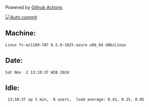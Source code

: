 Powered by [Github Actions](https://github.com/features/actions)

[![Auto commit](https://github.com/hiage/workstation/workflows/Auto%20commit/badge.svg)](https://github.com/hiage/workstation/actions?query=workflow%3A%22Auto+commit%22)

## Machine:
```
Linux fv-az1109-787 6.5.0-1025-azure x86_64 GNU/Linux
```
## Date:
```
Sat Nov  2 13:10:37 WIB 2024
```
## Idle:
```
 13:10:37 up 3 min,  0 users,  load average: 0.42, 0.15, 0.05
```
